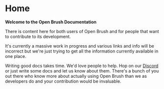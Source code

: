 # Home

**Welcome to the Open Brush Documentation**

There is content here for both users of Open Brush and for people that want to contribute to its development.

It's currently a massive work in progress and various links and info will be incorrect but we're just trying to get all the information currently available in one place.

Writing good docs takes time. We'd love people to help. Hop on our [Discord ](https://discord.gg/W7NCEYnEfy)or just write some docs and let us know about them. There's a bunch of you out there who know more about actually using Open Brush than we as developers do and your contribution would be invaluable.
